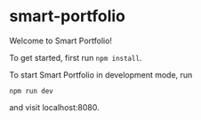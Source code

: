 # smart-portfolio

Welcome to Smart Portfolio!

To get started, first run <code>npm install</code>.

To start Smart Portfolio in development mode, run
```
npm run dev
```
and visit localhost:8080.
